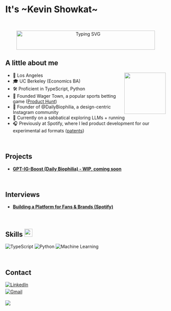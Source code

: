 <h1 align="left"><b>It's ~Kevin Showkat~</b></h1>
<br/>
<p align="center">
  <img src="https://readme-typing-svg.demolab.com?font=Fira+Code&weight=500&size=24&duration=1800&pause=800&center=true&random=false&color=29AB87&lines=Product+Manager;Founder;LLM+enthusiast;Biophilic+Designer" alt="Typing SVG" style="height: 60px; width: 435px;">
</p>


## <b>A little about me</b>

<picture><img align="right" src="https://github.com/kshowkat-ctrl/public-assets/blob/main/itkev.png?raw=true" width = 130px></picture>
+ 📍 Los Angeles
+ 🎓 UC Berkeley (Economics BA)
+ 🛠️ Proficient in TypeScript, Python
+ 🚀 Founded Wager Town, a popular sports betting game ([Product Hunt]([https://www.producthunt.com/products/wager-town))
+ 🌿 Founder of @DailyBiophilia, a design-centric Instagram community
+ 🌱 Currently on a sabbatical exploring LLMs + running
+ 🎧 Previously at Spotify, where I led product development for our experimental ad formats ([patents](https://patents.justia.com/inventor/kevin-showkat))
<br/>

## <b>Projects</b>

- **[GPT-IG-Boost (Daily Biophilia) - WIP, coming soon](https://localhost)** 

<br/>

## <b>Interviews</b>

- **[Building a Platform for Fans & Brands (Spotify)](https://ads.spotify.com/en-US/news-and-insights/building-a-platform-for-fans-and-brands/)**

<br/>

## <b>Skills </b><img src="https://media2.giphy.com/media/QssGEmpkyEOhBCb7e1/giphy.gif?cid=ecf05e47a0n3gi1bfqntqmob8g9aid1oyj2wr3ds3mg700bl&rid=giphy.gif" width="25">

![TypeScript](https://img.shields.io/badge/TypeScript-%23007ACC.svg?style=for-the-badge&logo=typescript&logoColor=white)
![Python](https://img.shields.io/badge/Python-%3776AB.svg?style=for-the-badge&logo=python&logoColor=white)
![Machine Learning](https://img.shields.io/badge/Machine_Learning-%23FF6F00.svg?style=for-the-badge&logo=MachineLearning&logoColor=white)

<br/>

## <b>Contact</b>


<div align='left'>

<a href="https://www.linkedin.com/in/kevinshowkat/" target="_blank">
<img src="https://img.shields.io/badge/LinkedIn-%230077B5.svg?style=for-the-badge&logo=linkedin&logoColor=white" alt="LinkedIn" style="margin-bottom: 5px;"/>
</a>

<br>

<a href="mailto:kevinshowkat.professional@gmail.com" target="_blank">
<img src="https://img.shields.io/badge/Gmail-%23EA4335.svg?style=for-the-badge&logo=gmail&logoColor=white" alt="Gmail" style="margin-bottom: 5px;" />
</a>

<br>

[![](https://visitcount.itsvg.in/api?id=kev-script&label=Profile%20Views&color=2&icon=5&pretty=false)](https://visitcount.itsvg.in)

<!-- Add any other badges here -->
<!-- Example: Dev.to -->
<!-- <a href="https://dev.to/kevinshowkat" target="_blank">
<img src="https://img.shields.io/badge/Dev.to-0A0A0A?style=for-the-badge&logo=dev.to&logoColor=white" alt="Dev.to" style="margin-bottom: 5px;" />
</a> -->

</div>

<br>
